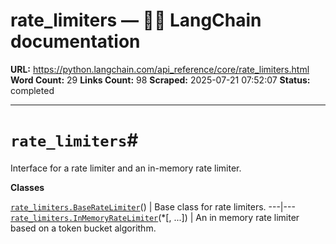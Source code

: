 # rate_limiters — 🦜🔗 LangChain  documentation

**URL:** https://python.langchain.com/api_reference/core/rate_limiters.html
**Word Count:** 29
**Links Count:** 98
**Scraped:** 2025-07-21 07:52:07
**Status:** completed

---

# `rate_limiters`\#

Interface for a rate limiter and an in-memory rate limiter.

**Classes**

[`rate_limiters.BaseRateLimiter`](https://python.langchain.com/api_reference/core/rate_limiters/langchain_core.rate_limiters.BaseRateLimiter.html#langchain_core.rate_limiters.BaseRateLimiter "langchain_core.rate_limiters.BaseRateLimiter")\(\) | Base class for rate limiters.   ---|---   [`rate_limiters.InMemoryRateLimiter`](https://python.langchain.com/api_reference/core/rate_limiters/langchain_core.rate_limiters.InMemoryRateLimiter.html#langchain_core.rate_limiters.InMemoryRateLimiter "langchain_core.rate_limiters.InMemoryRateLimiter")\(\*\[, ...\]\) | An in memory rate limiter based on a token bucket algorithm.